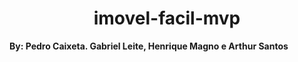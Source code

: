 <h1 align="center">
imovel-facil-mvp
</h1>


**By: Pedro Caixeta. Gabriel Leite, Henrique Magno e Arthur Santos**
